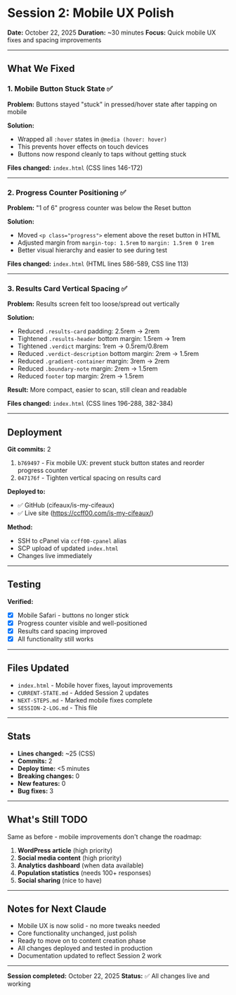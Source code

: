 # Session 2: Mobile UX Polish

**Date:** October 22, 2025
**Duration:** ~30 minutes
**Focus:** Quick mobile UX fixes and spacing improvements

---

## What We Fixed

### 1. Mobile Button Stuck State ✅

**Problem:** Buttons stayed "stuck" in pressed/hover state after tapping on mobile

**Solution:**
- Wrapped all `:hover` states in `@media (hover: hover)`
- This prevents hover effects on touch devices
- Buttons now respond cleanly to taps without getting stuck

**Files changed:** `index.html` (CSS lines 146-172)

---

### 2. Progress Counter Positioning ✅

**Problem:** "1 of 6" progress counter was below the Reset button

**Solution:**
- Moved `<p class="progress">` element above the reset button in HTML
- Adjusted margin from `margin-top: 1.5rem` to `margin: 1.5rem 0 1rem`
- Better visual hierarchy and easier to see during test

**Files changed:** `index.html` (HTML lines 586-589, CSS line 113)

---

### 3. Results Card Vertical Spacing ✅

**Problem:** Results screen felt too loose/spread out vertically

**Solution:**
- Reduced `.results-card` padding: 2.5rem → 2rem
- Tightened `.results-header` bottom margin: 1.5rem → 1rem
- Tightened `.verdict` margins: 1rem → 0.5rem/0.8rem
- Reduced `.verdict-description` bottom margin: 2rem → 1.5rem
- Reduced `.gradient-container` margin: 3rem → 2rem
- Reduced `.boundary-note` margin: 2rem → 1.5rem
- Reduced `footer` top margin: 2rem → 1.5rem

**Result:** More compact, easier to scan, still clean and readable

**Files changed:** `index.html` (CSS lines 196-288, 382-384)

---

## Deployment

**Git commits:** 2
1. `b769497` - Fix mobile UX: prevent stuck button states and reorder progress counter
2. `047176f` - Tighten vertical spacing on results card

**Deployed to:**
- ✅ GitHub (cifeaux/is-my-cifeaux)
- ✅ Live site (https://ccff00.com/is-my-cifeaux/)

**Method:**
- SSH to cPanel via `ccff00-cpanel` alias
- SCP upload of updated `index.html`
- Changes live immediately

---

## Testing

**Verified:**
- [x] Mobile Safari - buttons no longer stick
- [x] Progress counter visible and well-positioned
- [x] Results card spacing improved
- [x] All functionality still works

---

## Files Updated

- `index.html` - Mobile hover fixes, layout improvements
- `CURRENT-STATE.md` - Added Session 2 updates
- `NEXT-STEPS.md` - Marked mobile fixes complete
- `SESSION-2-LOG.md` - This file

---

## Stats

- **Lines changed:** ~25 (CSS)
- **Commits:** 2
- **Deploy time:** <5 minutes
- **Breaking changes:** 0
- **New features:** 0
- **Bug fixes:** 3

---

## What's Still TODO

Same as before - mobile improvements don't change the roadmap:

1. **WordPress article** (high priority)
2. **Social media content** (high priority)
3. **Analytics dashboard** (when data available)
4. **Population statistics** (needs 100+ responses)
5. **Social sharing** (nice to have)

---

## Notes for Next Claude

- Mobile UX is now solid - no more tweaks needed
- Core functionality unchanged, just polish
- Ready to move on to content creation phase
- All changes deployed and tested in production
- Documentation updated to reflect Session 2 work

---

**Session completed:** October 22, 2025
**Status:** ✅ All changes live and working
